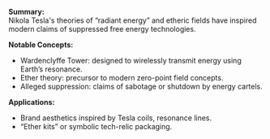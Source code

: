 **Summary:**  
Nikola Tesla's theories of “radiant energy” and etheric fields have inspired modern claims of suppressed free energy technologies.

**Notable Concepts:**

- Wardenclyffe Tower: designed to wirelessly transmit energy using Earth’s resonance.
- Ether theory: precursor to modern zero-point field concepts.
- Alleged suppression: claims of sabotage or shutdown by energy cartels.

**Applications:**

- Brand aesthetics inspired by Tesla coils, resonance lines.
- “Ether kits” or symbolic tech-relic packaging.